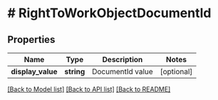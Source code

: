 # # RightToWorkObjectDocumentId

## Properties

Name | Type | Description | Notes
------------ | ------------- | ------------- | -------------
**display_value** | **string** | DocumentId value | [optional]

[[Back to Model list]](../../README.md#models) [[Back to API list]](../../README.md#endpoints) [[Back to README]](../../README.md)
